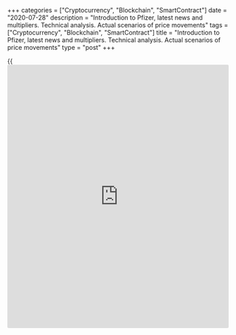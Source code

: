 +++
categories = ["Cryptocurrency", "Blockchain", "SmartContract"]
date = "2020-07-28"
description = "Introduction to Pfizer, latest news and multipliers. Technical analysis. Actual scenarios of price movements"
tags = ["Cryptocurrency", "Blockchain", "SmartContract"]
title = "Introduction to Pfizer, latest news and multipliers. Technical analysis. Actual scenarios of price movements"
type = "post"
+++

{{<iframe id="large-banner" src="https://www.bounty.group/#slide=26.0" width="100%" height="600" scrolling="no" style="border: 0px solid rgb(216, 221, 230); border-radius: 3px;">}}

July 28, 2020

July 28, 2020

Fundamental and technical analysis of PfizerMikhail Hypov

##  **PFE shares: fundamental and technical analysis, reporting and main
macro-indicators, wave structure, key levels, targets and trading
plans.**

This article is devoted to one one the biggest and oldest pharmaceutical
companies in the world -  [Pfizer ][1]Inc. The company was founded by
two German immigrants Charles Pfizer and Charles Erhart. In 1849 they
launched production of an anti-parasitic drug in Brooklyn, USA. The drug
became popular and the company started growing fast. During the Second
World War [Pfizer ][1] becomes the biggest producer and supplier of
penicillin for US soldiers and the Allies.  It quickly develops into a
global company on war contracts. In 1950, it’s represented in North and
South America, Europe and Central Asia. In the 80s and the 90s, the
company grows again after having invented the world’s most popular
drugs:

  * Lipitor, a drug which lowers the level of cholesterol
  * Viagra, a drug for increasing men’s potency

Actually, the company produces a few dozens of drugs, but it owes its
global status and huge market influence to those 2 pharmaceutical best-
sellers. Based on the latest [news](https://www.letsplayfx.com/blog/forex-news-website/), [Pfizer][1] is getting ready for a
new growth wave: the company made a $2 billion deal with the US
government to produce a coronavirus vaccine. [Pfizer][1] will
manufacture 100 million vaccine doses under this contract, with an
option to produce an additional 500 million doses later. The deal will
yield additional $12 billion to the company. Considering the global
pandemic, many other countries may want to have the vaccine too. The
drug’s price is $19.5, but the whole procedure will cost $40 as a re-
vaccination is required to develop a stable immunity. However, it’s
still a low price for such a complex medicine.  In fact, the company put
an economic barrier to entry for competitors, which will be hard to deal
with. The company’s CEO Albert Bourla says that the drug’s market cost
is higher than announced by [Pfizer][1]. Still, the Company can’t be
guided by the market laws to the prejudice of ethics in the
circumstances of the pandemic.

### Fundamental analysis

Thus, the [news](https://www.letsplayfx.com/blog/forex-news-website/) background suggests the stock’s fast growth in the
nearest future, but long-term investment portfolios can’t be based on
media’s information alone. Let’s have a look at the company’s current
state.

[Pfizer][1]’s total cap exceeds $200 billion. The stock is traded at
NYSE and 5.5 billion shares are distributed as follows:

  * 72.4% large investment funds and other institutional bodies
  * 27.5% public float,
  * 0.05% held by the government
  * 0.05% held by the company’s top management 

According to the company’s reporting, the top management sold the stock
actively at the beginning of May. The insiders sold over 90,000
[Pfizer][1] shares in total.

![LiteForex: Introduction to Pfizer, latest [news](https://www.letsplayfx.com/blog/forex-news-website/) and multipliers.
Technical analysis. Actual scenarios of price movements][2]

The sale was at 38 USD per share, which is the current price level. In
other words, [PFE][1] stock price has reached a strong resistance level,
so we must be careful will buying.

![LiteForex: Introduction to Pfizer, latest [news](https://www.letsplayfx.com/blog/forex-news-website/) and multipliers.
Technical analysis. Actual scenarios of price movements][3]

Getting back to fundamentals, the company’s revenue is barely evolving
and located in the range of $10-14 billion based on quarterly reports.
In general, it’s rather a bad sign which indicates stagnancy. The
company’s profits are drained from successful existing products while
new ones haven’t influenced profitability yet. On the whole, the
company’s projected profitability is 7% less than the market’s one and
3% less than the pharmaceutical industry’s one.![LiteForex: Introduction
to Pfizer, latest [news](https://www.letsplayfx.com/blog/forex-news-website/) and multipliers. Technical analysis. Actual
scenarios of price movements][4]

The company’s operating expenses haven’t been evolving either, located
in the range of 4.5 - 7.5 billion USD. At the same time, the company
strives to [optimize](https://www.fintecher.org/2020/03/17/added-genetic-algorithm-for-trading/) costs.

![LiteForex: Introduction to Pfizer, latest [news](https://www.letsplayfx.com/blog/forex-news-website/) and multipliers.
Technical analysis. Actual scenarios of price movements][5]

In the chart above we see that  [Pfizer][1] is having another wave of
jobs cuts. This fact is generally considered as positive, but it’s
unlikely to be much influential because mass production of coronavirus
vaccines may demand a bigger staff soon. ![LiteForex: Introduction to
Pfizer, latest [news](https://www.letsplayfx.com/blog/forex-news-website/) and multipliers. Technical analysis. Actual
scenarios of price movements][6]

One of the few multipliers that points to [Pfizer][1]’s stable evolution
is Debt to Asset ratio. We see that this indicator has been constantly
growing. It means the balance is in the negative zone and the debt
amount is growing against the company’s assets. This situation is
dangerous, and even more so because the free cash flow is constantly
falling.

![LiteForex: Introduction to Pfizer, latest [news](https://www.letsplayfx.com/blog/forex-news-website/) and multipliers.
Technical analysis. Actual scenarios of price movements][7]

The chart above shows that the company’s Free Cash Flow is at the level
of 2010 based on the latest data. Still, I’d like to note that the
situation remains stable. The company’s short-term liabilities are
covered by the transaction flow while current EBIT covers current
payments more than 12 times.

One of [Pfizer][1]’s strong advantages is a good dividend [history](https://www.fixpro.org/post/chargeless-historical-data-api-backtesting/). The
company has been sharing profits with its shareholders for more than 10
years, with over 50% of profits allocated for dividend payments.

![LiteForex: Introduction to Pfizer, latest [news](https://www.letsplayfx.com/blog/forex-news-website/) and multipliers.
Technical analysis. Actual scenarios of price movements][8]

Also, the [Dividends per share][1] value is higher than the average
market one and it equals 3.9 % on a relative basis or 0.38 USD in
absolute [terms](https://www.fintechee.com/terms/). It grows every year.

### Comparison of Pfizer with Pfizer G35

![LiteForex: Introduction to Pfizer, latest [news](https://www.letsplayfx.com/blog/forex-news-website/) and multipliers.
Technical analysis. Actual scenarios of price movements][9]

Another interesting subject for analysis is [Pfizer][1]’s stock
evolution relative to its price in [terms](https://www.fintechee.com/terms/) of the 1971 Gold standard. This
analysis method has been described at length [here][10]. We see that
these two values are much different in the chart above. The red chart
which displays the actual evolution of [PFE ][1] stock is bullish. The
quotes are moving in a wide channel with a slight upward inclination.
But PFE G35 is in a local bearish channel. The blue chart touched the
support level at  the 2009 peak. If the descending channel is broken
from below, it will be a good bullish signal to buy.

### Conclusion

Based on the analysis above, we can say that [Pfizer inc][1] has been
stagnating since 2016. The pharmaceutical market is competitive enough,
so the company is losing out to more mobile competitors because of its
large  scale and high operating expenses. [Pfizer][1] may be interesting
in the long term because of its high interest rate, but the company
lacks for a new best-seller for breakthrough growth. New covid vaccine
deals will make the company good profits in the short term, but they
won’t be too large given a high price competence: the global interest
and number of competitors working on the same problem is really high.
Still, [Pfizer][1]’s share fair price is estimated as 76 USD, which is 2
times more than the current value.

Now let’s analyse these estimations from a technical point of view.

Wave structure analysis

![LiteForex: Introduction to Pfizer, latest [news](https://www.letsplayfx.com/blog/forex-news-website/) and multipliers.
Technical analysis. Actual scenarios of price movements][11]

We begin with analysis of super cycles, as usual.

[Pfizer][1]’s 50-year [history](https://www.fixpro.org/post/chargeless-historical-data-api-backtesting/) is displayed in the 2-month chart above.
The strongest growth wave lasted from the 60s and up to the 00s. Then a
strong downward correction begins. The bottom of this correction touches
and pulls back from 0,232 fibonacci of the previous growth wave. It’s a
good bullish signal from the fractal analysis theory, which confirms the
idea of bullish impulse itself. Thus, the bearish wave 2000-2008 is the
second wave in the whole wave structure.

![LiteForex: Introduction to Pfizer, latest [news](https://www.letsplayfx.com/blog/forex-news-website/) and multipliers.
Technical analysis. Actual scenarios of price movements][12]

So, one of the most probable global scenarios of the wave structure is a
5-wave impulse with a peak at around 100 USD per 1 [PFE ][1] share
(check the chart above).  According to this hypothesis, we’re in the
third wave of the super cycle. Our next forecasts for these stocks will
be based on this hypothesis and checked for compliance or non-compliance
with it.

![LiteForex: Introduction to Pfizer, latest [news](https://www.letsplayfx.com/blog/forex-news-website/) and multipliers.
Technical analysis. Actual scenarios of price movements][13]

Moving to the next level of the wave structure, we may suppose that most
probably the price is in the second sub-wave of the third wave in the
super cycle (check the blue pattern above). Why is it the second sub-
wave and not the inner correction of the first wave?

The thing is, the ultimate fall wave is too deep to be read as an inner
correction of the first sub-wave in the blue pattern, but it can be
easily read as a correction inside the second sub-wave. What’s more, the
current estimated peak of the first sub-wave coincides technically with
the first peak of the super cycle’s wave, which is a technically
beautiful pivot point.

![LiteForex: Introduction to Pfizer, latest [news](https://www.letsplayfx.com/blog/forex-news-website/) and multipliers.
Technical analysis. Actual scenarios of price movements][14]

When having a closer look at the correction’s depth, we see that the
estimated second wave almost reached the ideal pivot point at 0.382 of
the first wave, based on wave ratios. However, the current candlestick
is far from closing. There’s still some room for correction to 20 USD or
0.232 fib of the first wave. So, our task is to determine the second
wave’s potential pivot point and the pivot point of this year’s
candlestick.

![LiteForex: Introduction to Pfizer, latest [news](https://www.letsplayfx.com/blog/forex-news-website/) and multipliers.
Technical analysis. Actual scenarios of price movements][15]

On a monthly chart we see an almost perfect zigzag in the second wave
(green wave structure) where sub-wave (a) retraced from 0.618 fib of the
fifth sub-wave marked with a red arrow. Sub-wave (b)’s retracement from
nearby 0.5 fib of sub-wave (a) was technical too (marked with a green
arrow).

![LiteForex: Introduction to Pfizer, latest [news](https://www.letsplayfx.com/blog/forex-news-website/) and multipliers.
Technical analysis. Actual scenarios of price movements][16]

Based on this logic, the sub-wave (c) in the green structure must end at
around 1.618 of sub-wave (a) at the level of 20.91. At the same time,
0.618 fib of the first wave is about 24 USD. These levels belong to the
traded area of 20-28 USD, so the estimated pivot point of the second
wave may be located somewhere between those values. The value of 23.25
USD may be taken as an average one. So, according to wave analysis,
correction is likely to continue. It means the second wave hasn’t formed
fully yet.

![LiteForex: Introduction to Pfizer, latest [news](https://www.letsplayfx.com/blog/forex-news-website/) and multipliers.
Technical analysis. Actual scenarios of price movements][17]

This scenario should be cancelled when the line of 41USD is crossed from
below. If it happens, the minimums won’t be updated. Then we will have
either a flat correction, which is a rare thing in the second wave, or a
start of a new impulse structure in the third wave of the blue pattern
(see the level marked with a red cross).

![LiteForex: Introduction to Pfizer, latest [news](https://www.letsplayfx.com/blog/forex-news-website/) and multipliers.
Technical analysis. Actual scenarios of price movements][18]

On the weekly chart, wave (c) is developing as an ascending triangle,
which doesn’t normally happen in a zigzag.  Since such patterns as a
triangle can’t be forming in wave c in a zigzag, we may suppose that
corrective wave (2) finished forming at 28 USD. Thus, the first sub-wave
is developing in the third wave in the blue pattern at the
moment.![LiteForex: Introduction to Pfizer, latest [news](https://www.letsplayfx.com/blog/forex-news-website/) and multipliers.
Technical analysis. Actual scenarios of price movements][19]

Diagonal triangles normally form in first waves, so the current
formation is likely to look like it’s shown in the chart above. The peak
of this formation is at 41 USD. From here, a correction is likely to
form as a zigzag in the second sub-wave of the green structure.

### Analysis of indicators and candlestick protections

### ![LiteForex: Introduction to Pfizer, latest [news](https://www.letsplayfx.com/blog/forex-news-website/) and multipliers.
Technical analysis. Actual scenarios of price movements][20]

Now let’s have a look at other technical indicators. In the chart above
there are several signals for a probable slight correction within a
growing impulse:

  * MACD bearish divergence
  * Doji formation on growing volumes. It means bears are burnt out and sellers’ positions are strong at the current levels.
  * Price dropping below the candlestick projection (grey rectangle) makes the tolerance zone a strong resistance zone for bulls. The upper limit of this zone coincides with peak at 41 USD. 

So, we are very likely to see a correction which will close the third
wave of this formation and confirm a triangle automatically, because
it’s the only situation where the third wave may be shorter than the
first one.

### Long-term trading plan

### ![LiteForex: Introduction to Pfizer, latest [news](https://www.letsplayfx.com/blog/forex-news-website/) and multipliers.
Technical analysis. Actual scenarios of price movements][21]

[Pfizer][1] has everything for reaching long-term investment goals: a
good dividend [history](https://www.fixpro.org/post/chargeless-historical-data-api-backtesting/) and reliable fundamental and economic indicators.
The company’s huge scales make it hard for its stocks to grow, but they
may double or even treble in the next 10 years based on the structure of
big super cycles. Thus, these stocks suit for both growth and dividend
portfolios in the long term from the current levels. A psychologically
important level is at around 100 USD per share.

### Medium-term trading plan

### ![LiteForex: Introduction to Pfizer, latest [news](https://www.letsplayfx.com/blog/forex-news-website/) and multipliers.
Technical analysis. Actual scenarios of price movements][22]

Investing in Pfizer for 1 year, don’t expect any outstanding
performance: the stocks will be under pressure of macro-economic
factors, such as economic crisis, US elections and tense relations with
China. [Pfizer][1] stocks are likely to be moving in a range of 41-28
USD next year. So, set alerts near these limits and buy either after a
retracement from the lower limit or after a breakout of the upper limit.
Remember that consolidation will most likely happen in an ascending
channel, so the lower limit needs to be revised and adjusted from time
to time.

### Short-term trading plan

### ![LiteForex: Introduction to Pfizer, latest [news](https://www.letsplayfx.com/blog/forex-news-website/) and multipliers.
Technical analysis. Actual scenarios of price movements][23]

When it comes to a short-term scenario, short positions look like the
most likely trading plan. They can be opened quite safely at 38.45 USD
with a target of 35. If we’re lucky, the stocks may fall to 33-34 USD.
Stops should be placed above the current local maximum of 39.42 USD. At
the same time, remember to observe your risk management and trading
strategies. I don’t recommend using a big leverage and allowing the risk
of loss to reach more than 3%. You can buy Pfizer [shares][1] here at
LiteForex.  Look for ticker [PFE][1] in the shares section.

![LiteForex: Introduction to Pfizer, latest [news](https://www.letsplayfx.com/blog/forex-news-website/) and multipliers.
Technical analysis. Actual scenarios of price movements][24]

 _I’d like to remind you that all materials are provided for educational
purposes only. They aren’t financial advice and don’t guarantee any
profits. All trading decisions you make are your responsibility only._

* * *

Good luck and profits, everyone!

Yours,

Michael @Hypov

* * *

P.S. Did you like my article? Share it in social networks: it will be
the best “thank you" :)

Ask me questions and comment below. I’ll be glad to answer your
questions and give necessary explanations.

 **Useful links:**

  * I recommend trying to trade with a reliable broker [here][25]. The system allows you to trade by yourself or copy successful traders from all across the globe.
  * Use my promo-code BLOG for getting deposit bonus 50% on LiteForex platform. Just enter this code in the appropriate field while [depositing][26] your trading account.
  * Telegram channel with high-quality analytics, Forex reviews, training articles, and other useful things for traders <t.me/liteforex>

## Price chart of PFE in real time mode

![Fundamental and technical analysis of Pfizer][27]

The content of this article reflects the author’s opinion and does not
necessarily reflect the official position of LiteForex. The material
published on this page is provided for informational purposes only and
should not be considered as the provision of investment advice for the
purposes of Directive 2004/39/EC.

Rate this article:

{{value}}

( {{count}} {{title}} )

   1. my.liteforex.com/trading/chart?symbol=#PFE&returnUrl=true
   2. cdn.liteforex.com/cache/uploads/blog_post/cryptocyrrency/hyipov/2020.07.23/PFE_hypov_1.jpg?w=30&s=6383b9e22522dd70e7df4476cadd8310
   3. cdn.liteforex.com/cache/uploads/blog_post/cryptocyrrency/hyipov/2020.07.23/PFE_Revenue_hypov_2.jpg?w=30&s=56e412b5af548b82d10987a502ded7c9
   4. cdn.liteforex.com/cache/uploads/blog_post/cryptocyrrency/hyipov/2020.07.23/PFE_OE_hypov_3.jpg?w=30&s=982832410d5f786d5753142f87f32002
   5. cdn.liteforex.com/cache/uploads/blog_post/cryptocyrrency/hyipov/2020.07.23/PFE_Employees_hypov_4.jpg?w=30&s=131652559bc3c61ea31332f9165d6bda
   6. cdn.liteforex.com/cache/uploads/blog_post/cryptocyrrency/hyipov/2020.07.23/PFE_Debt_to_Asset_hypov_5.jpg?w=30&s=3e1a46161b6d4902b8724eb04100e300
   7. cdn.liteforex.com/cache/uploads/blog_post/cryptocyrrency/hyipov/2020.07.23/PFE_Free_Cash_Flow_hypov_6.jpg?w=30&s=4370a1112abef03b825fd7eeb332fb73
   8. cdn.liteforex.com/cache/uploads/blog_post/cryptocyrrency/hyipov/2020.07.23/PFE_Dividends_hypov_7.jpg?w=30&s=cd0c69000930c7a3479b84229c402094
   9. cdn.liteforex.com/cache/uploads/blog_post/cryptocyrrency/hyipov/2020.07.23/PFE_vs_PFEG35_hypov_9.jpg?w=30&s=b58595e7cdab1e3e5dcb38d117c05867
   10. www.liteforex.com/blog/analysts-opinions/g35-asset-valuation-method-through-the-example-of-sp500/
   11. cdn.liteforex.com/cache/uploads/blog_post/cryptocyrrency/hyipov/2020.07.23/PFE_hypov_10.jpg?w=30&s=1323b6bc58318703138c57f5845d45f8
   12. cdn.liteforex.com/cache/uploads/blog_post/cryptocyrrency/hyipov/2020.07.23/PFE_hypov_11.jpg?w=30&s=cc9332830c9cef3bf23ed6a377d83650
   13. cdn.liteforex.com/cache/uploads/blog_post/cryptocyrrency/hyipov/2020.07.23/PFE_hypov_12.jpg?w=30&s=c5b400fbde0447cc6cc0d179f631d06e
   14. cdn.liteforex.com/cache/uploads/blog_post/cryptocyrrency/hyipov/2020.07.23/PFE_hypov_13.jpg?w=30&s=747fb5d5b26e3977cb8c3e819aae5fb3
   15. cdn.liteforex.com/cache/uploads/blog_post/cryptocyrrency/hyipov/2020.07.23/PFE_hypov_14.jpg?w=30&s=ad463c689ecae00bc2bf93d5e439efa9
   16. cdn.liteforex.com/cache/uploads/blog_post/cryptocyrrency/hyipov/2020.07.23/PFE_hypov_16.jpg?w=30&s=2edd3b9371358b801f8cf6d5ef700e00
   17. cdn.liteforex.com/cache/uploads/blog_post/cryptocyrrency/hyipov/2020.07.23/PFE_hypov_17.jpg?w=30&s=14ec1b2e6dcd8638080d61825d60b36c
   18. cdn.liteforex.com/cache/uploads/blog_post/cryptocyrrency/hyipov/2020.07.23/PFE_hypov_18.jpg?w=30&s=acad53e939649f61cbd7d009f19c6aac
   19. cdn.liteforex.com/cache/uploads/blog_post/cryptocyrrency/hyipov/2020.07.23/PFE_hypov_19.jpg?w=30&s=a97158e89014e4b145bb26430941af1e
   20. cdn.liteforex.com/cache/uploads/blog_post/cryptocyrrency/hyipov/2020.07.23/PFE_hypov_20.jpg?w=30&s=9d3a5790424c965f1a9bdf36eb7877e6
   21. cdn.liteforex.com/cache/uploads/blog_post/cryptocyrrency/hyipov/2020.07.23/PFE_hypov_21.jpg?w=30&s=f68c6d4222d654ad62c46efed13c418d
   22. cdn.liteforex.com/cache/uploads/blog_post/cryptocyrrency/hyipov/2020.07.23/PFE_hypov_22.jpg?w=30&s=9f4091150f88845c7f2cb7e7e97f0deb
   23. cdn.liteforex.com/cache/uploads/blog_post/cryptocyrrency/hyipov/2020.07.23/PFE_hypov_23.jpg?w=30&s=eb8471c16a6597621b2a3f826bf186ac
   24. cdn.liteforex.com/cache/uploads/blog_post/cryptocyrrency/hyipov/2020.07.23/PFE_LiteForex_hypov_8.jpg?w=30&s=59c815f432a1237776ecb0fe0bc728d6
   25. my.liteforex.com/?category=analysts-opinions&slug=fundamental-and-technical-analysis-of-pfizer&openPopup=%2Fregistration%2Fpopup&utm_source=blog&utm_medium=article&utm_campaign=bonus
   26. my.liteforex.com/deposit/?category=analysts-opinions&slug=fundamental-and-technical-analysis-of-pfizer&promo_code=BLOG&utm_source=blog&utm_medium=article&utm_campaign=bonus
   27. cdn.liteforex.com/cache/uploads/blog_post/cryptocyrrency/hyipov/2020.07.23/PFE_hypov_logo.jpg?q=75&w=1000&s=2721fde2c95428e46c1065fe133a1452